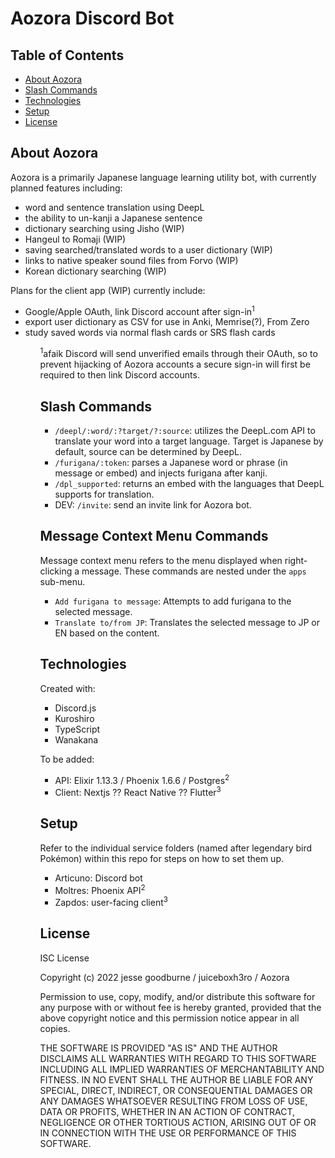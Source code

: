 # Aozora Discord Bot

## Table of Contents
* [About Aozora](#about-aozora)
* [Slash Commands](#slash-commands)
* [Technologies](#technologies)
* [Setup](#setup)
* [License](#license)

## About Aozora
Aozora is a primarily Japanese language learning utility bot, with currently planned features including:
<ul>
  <li>word and sentence translation using DeepL</li>
  <li>the ability to un-kanji a Japanese sentence</li>
  <li>dictionary searching using Jisho (WIP)</li>
  <li>Hangeul to Romaji (WIP)</li>
  <li>saving searched/translated words to a user dictionary (WIP)</li>
  <li>links to native speaker sound files from Forvo (WIP)</li>
  <li>Korean dictionary searching (WIP)</li>
</ul>

Plans for the client app (WIP) currently include:
<ul>
  <li>Google/Apple OAuth, link Discord account after sign-in<sup>1</sup></li>
  <li>export user dictionary as CSV for use in Anki, Memrise(?), From Zero</li>
  <li>study saved words via normal flash cards or SRS flash cards</li>
<ul>

<sup>1</sup>afaik Discord will send unverified emails through their OAuth, so to prevent hijacking of Aozora accounts a secure sign-in will first be required to then link Discord accounts.

## Slash Commands
- <code>/deepl/:word/:?target/?:source</code>: utilizes the DeepL.com API to translate your word into a target language. Target is Japanese by default, source can be determined by DeepL.
- <code>/furigana/:token</code>: parses a Japanese word or phrase (in message or embed) and injects furigana after kanji.
- <code>/dpl_supported</code>: returns an embed with the languages that DeepL supports for translation.
- DEV: <code>/invite</code>: send an invite link for Aozora bot.

## Message Context Menu Commands
Message context menu refers to the menu displayed when right-clicking a message. These commands are nested under the `apps` sub-menu.
- <code>Add furigana to message</code>: Attempts to add furigana to the selected message.
- <code>Translate to/from JP</code>: Translates the selected message to JP or EN based on the content.

## Technologies
Created with:
* Discord.js
* Kuroshiro
* TypeScript
* Wanakana

To be added:
* API: Elixir 1.13.3 / Phoenix 1.6.6 / Postgres<sup>2</sup>
* Client: Nextjs ?? React Native ?? Flutter<sup>3</sup>
## Setup
Refer to the individual service folders (named after legendary bird Pokémon) within this repo for steps on how to set them up.
- Articuno: Discord bot
- Moltres: Phoenix API<sup>2</sup>
- Zapdos: user-facing client<sup>3</sup>

## License

ISC License

Copyright (c) 2022 jesse goodburne / juiceboxh3ro / Aozora

Permission to use, copy, modify, and/or distribute this software for any
purpose with or without fee is hereby granted, provided that the above
copyright notice and this permission notice appear in all copies.

THE SOFTWARE IS PROVIDED "AS IS" AND THE AUTHOR DISCLAIMS ALL WARRANTIES WITH
REGARD TO THIS SOFTWARE INCLUDING ALL IMPLIED WARRANTIES OF MERCHANTABILITY
AND FITNESS. IN NO EVENT SHALL THE AUTHOR BE LIABLE FOR ANY SPECIAL, DIRECT,
INDIRECT, OR CONSEQUENTIAL DAMAGES OR ANY DAMAGES WHATSOEVER RESULTING FROM
LOSS OF USE, DATA OR PROFITS, WHETHER IN AN ACTION OF CONTRACT, NEGLIGENCE OR
OTHER TORTIOUS ACTION, ARISING OUT OF OR IN CONNECTION WITH THE USE OR
PERFORMANCE OF THIS SOFTWARE.
